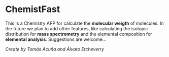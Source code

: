# ChemistFast
This is a Chemistry APP for calculate the **molecular weigth** of molecules. In the future we plan to add other features, like calculating the isotopic distribution for **mass spectrometry** and the elemental composition for **elemental analysis**.
Suggestions are welcome...

_Create by Tomás Acuña and Álvaro Etcheverry_


